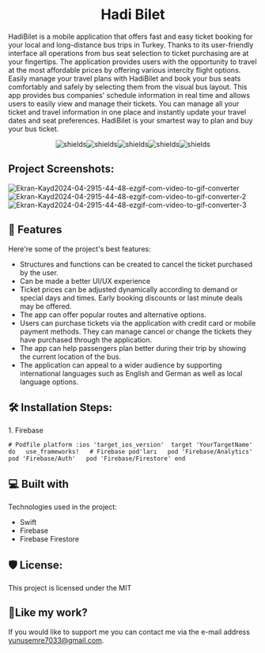 <h1 align="center" id="title">Hadi Bilet</h1>

<p id="description">HadiBilet is a mobile application that offers fast and easy ticket booking for your local and long-distance bus trips in Turkey. Thanks to its user-friendly interface all operations from bus seat selection to ticket purchasing are at your fingertips. The application provides users with the opportunity to travel at the most affordable prices by offering various intercity flight options. Easily manage your travel plans with HadiBilet and book your bus seats comfortably and safely by selecting them from the visual bus layout. This app provides bus companies' schedule information in real time and allows users to easily view and manage their tickets. You can manage all your ticket and travel information in one place and instantly update your travel dates and seat preferences. HadiBilet is your smartest way to plan and buy your bus ticket.</p>

<p align="center"><img src="https://img.shields.io/badge/Swift-Swift%205.0-red" alt="shields"><img src="https://img.shields.io/badge/iOS-%C4%B0OS%2017.0-Green" alt="shields"><img src="https://img.shields.io/badge/Firebase-blue?style=flat-square" alt="shields"><img src="https://img.shields.io/badge/FirebaseFirestore-blue?style=flat-square" alt="shields"><img src="https://img.shields.io/badge/UIKit-yellow?style=flat-square" alt="shields"></p>

<h2>Project Screenshots:</h2>


<img src="https://i.ibb.co/r3K48Px/Ekran-Kayd2024-04-2915-44-48-ezgif-com-video-to-gif-converter.gif" alt="Ekran-Kayd2024-04-2915-44-48-ezgif-com-video-to-gif-converter" border="0">


<img src="https://i.ibb.co/vzVVBhr/Ekran-Kayd2024-04-2915-44-48-ezgif-com-video-to-gif-converter-2.gif" alt="Ekran-Kayd2024-04-2915-44-48-ezgif-com-video-to-gif-converter-2" border="0">


<img src="https://i.ibb.co/L015LXR/Ekran-Kayd2024-04-2915-44-48-ezgif-com-video-to-gif-converter-3.gif" alt="Ekran-Kayd2024-04-2915-44-48-ezgif-com-video-to-gif-converter-3" border="0">


  
  
<h2>🧐 Features</h2>

Here're some of the project's best features:

*   Structures and functions can be created to cancel the ticket purchased by the user.
*   Can be made a better UI/UX experience
*   Ticket prices can be adjusted dynamically according to demand or special days and times. Early booking discounts or last minute deals may be offered.
*   The app can offer popular routes and alternative options.
*   Users can purchase tickets via the application with credit card or mobile payment methods. They can manage cancel or change the tickets they have purchased through the application.
*   The app can help passengers plan better during their trip by showing the current location of the bus.
*   The application can appeal to a wider audience by supporting international languages ​​such as English and German as well as local language options.

<h2>🛠️ Installation Steps:</h2>

<p>1. Firebase</p>

```
# Podfile platform :ios 'target_ios_version'  target 'YourTargetName' do   use_frameworks!   # Firebase pod'ları   pod 'Firebase/Analytics'   pod 'Firebase/Auth'   pod 'Firebase/Firestore' end
```

  
  
<h2>💻 Built with</h2>

Technologies used in the project:

*   Swift
*   Firebase
*   Firebase Firestore

<h2>🛡️ License:</h2>

This project is licensed under the MIT

<h2>💖Like my work?</h2>

If you would like to support me you can contact me via the e-mail address yunusemre7033@gmail.com.

